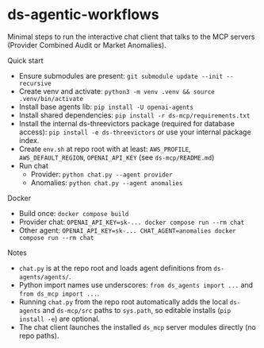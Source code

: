 # ds-agentic-workflows

Minimal steps to run the interactive chat client that talks to the MCP servers (Provider Combined Audit or Market Anomalies).

Quick start
- Ensure submodules are present: `git submodule update --init --recursive`
- Create venv and activate: `python3 -m venv .venv && source .venv/bin/activate`
- Install base agents lib: `pip install -U openai-agents`
- Install shared dependencies: `pip install -r ds-mcp/requirements.txt`
- Install the internal ds-threevictors package (required for database access): `pip install -e ds-threevictors` or use your internal package index.
- Create `env.sh` at repo root with at least: `AWS_PROFILE`, `AWS_DEFAULT_REGION`, `OPENAI_API_KEY` (see `ds-mcp/README.md`)
- Run chat
  - Provider: `python chat.py --agent provider`
  - Anomalies: `python chat.py --agent anomalies`

Docker
- Build once: `docker compose build`
- Provider chat: `OPENAI_API_KEY=sk-... docker compose run --rm chat`
- Other agent: `OPENAI_API_KEY=sk-... CHAT_AGENT=anomalies docker compose run --rm chat`

Notes
- `chat.py` is at the repo root and loads agent definitions from `ds-agents/agents/`.
- Python import names use underscores: `from ds_agents import ...` and `from ds_mcp import ...`.
- Running `chat.py` from the repo root automatically adds the local `ds-agents` and `ds-mcp/src` paths to `sys.path`, so editable installs (`pip install -e`) are optional.
- The chat client launches the installed `ds_mcp` server modules directly (no repo paths).
